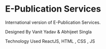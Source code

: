 # E-Publication Services

International version of E-Publication Services.

Designed By Vanit Yadav & Abhijeet Singla 

Technology Used ReactJS, HTML , CSS , JS
